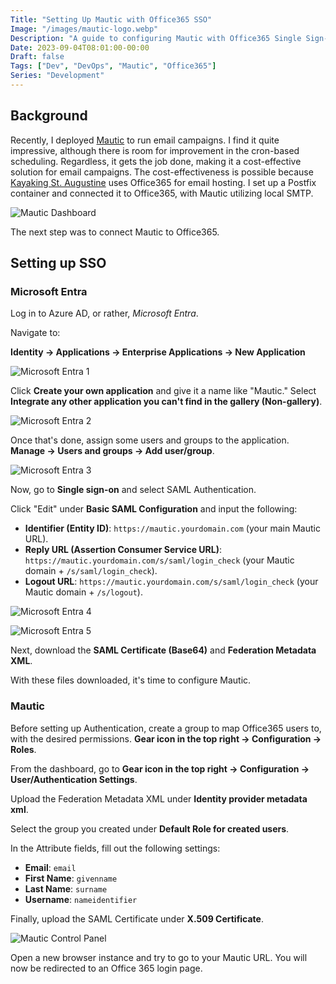 ```yaml
---
Title: "Setting Up Mautic with Office365 SSO"
Image: "/images/mautic-logo.webp"
Description: "A guide to configuring Mautic with Office365 Single Sign-On (SSO)"
Date: 2023-09-04T08:01:00-00:00
Draft: false
Tags: ["Dev", "DevOps", "Mautic", "Office365"]
Series: "Development"
---
```

## Background
Recently, I deployed [Mautic](https://www.mautic.org/) to run email campaigns. I find it quite impressive, although there is room for improvement in the cron-based scheduling. Regardless, it gets the job done, making it a cost-effective solution for email campaigns. The cost-effectiveness is possible because [Kayaking St. Augustine](https://kayakingstaugustine.com) uses Office365 for email hosting. I set up a Postfix container and connected it to Office365, with Mautic utilizing local SMTP.

![Mautic Dashboard](/images/mautic-dashboard.webp)

The next step was to connect Mautic to Office365.

## Setting up SSO
### Microsoft Entra

Log in to Azure AD, or rather, *Microsoft Entra*.

Navigate to:

**Identity -> Applications -> Enterprise Applications -> New Application**

![Microsoft Entra 1](/images/mautic-entra-1.webp)

Click **Create your own application** and give it a name like "Mautic." Select **Integrate any other application you can't find in the gallery (Non-gallery)**.

![Microsoft Entra 2](/images/mautic-entra-2.webp)

Once that's done, assign some users and groups to the application. **Manage -> Users and groups -> Add user/group**.

![Microsoft Entra 3](/images/mautic-entra-3.webp)

Now, go to **Single sign-on** and select SAML Authentication.

Click "Edit" under **Basic SAML Configuration** and input the following:

* **Identifier (Entity ID)**: `https://mautic.yourdomain.com` (your main Mautic URL).
* **Reply URL (Assertion Consumer Service URL)**: `https://mautic.yourdomain.com/s/saml/login_check` (your Mautic domain + `/s/saml/login_check`).
* **Logout URL**: `https://mautic.yourdomain.com/s/saml/login_check` (your Mautic domain + `/s/logout`).

![Microsoft Entra 4](/images/mautic-entra-4.webp)

![Microsoft Entra 5](/images/mautic-entra-5.webp)

Next, download the **SAML Certificate (Base64)** and **Federation Metadata XML**.

With these files downloaded, it's time to configure Mautic.

### Mautic

Before setting up Authentication, create a group to map Office365 users to, with the desired permissions. **Gear icon in the top right -> Configuration -> Roles**.

From the dashboard, go to **Gear icon in the top right -> Configuration -> User/Authentication Settings**.

Upload the Federation Metadata XML under **Identity provider metadata xml**.

Select the group you created under **Default Role for created users**.

In the Attribute fields, fill out the following settings:
* **Email**: `email`
* **First Name**: `givenname`
* **Last Name**: `surname`
* **Username**: `nameidentifier`

Finally, upload the SAML Certificate under **X.509 Certificate**.

![Mautic Control Panel](/images/mautic-controlpanel.webp)

Open a new browser instance and try to go to your Mautic URL. You will now be redirected to an Office 365 login page.